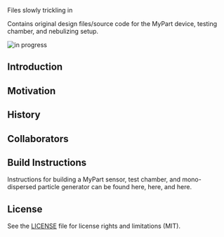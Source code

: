 Files slowly trickling in

Contains original design files/source code for the MyPart device, testing chamber, and nebulizing setup.

![in progress](images/in_progress.jpg "swarf")


## Introduction


## Motivation


## History



## Collaborators



## Build Instructions

Instructions for building a MyPart sensor, test chamber, and mono-dispersed particle generator can be found here, here, and here.


## License

See the [LICENSE](LICENSE.md) file for license rights and limitations (MIT).



